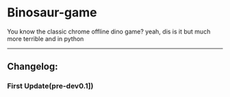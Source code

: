 # Binosaur-game
You know the classic chrome offline dino game? yeah, dis is it but much more terrible and in python
_____
## Changelog:
### First Update(pre-dev0.1])
